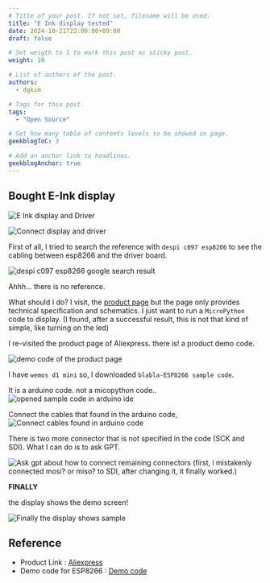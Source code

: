 ```yaml
---
# Title of your post. If not set, filename will be used.
title: "E Ink display tested"
date: 2024-10-21T22:00:00+09:00
draft: false

# Set weigth to 1 to mark this post as sticky post.
weight: 10

# List of authors of the post.
authors:
  - dgkim

# Tags for this post.
tags:
  - "Open Source"

# Set how many table of contents levels to be showed on page.
geekblogToC: 3

# Add an anchor link to headlines.
geekblogAnchor: true
---
```


## Bought E-Ink display

![E Ink display and Driver](/uploads/2024-10-e-ink/IMG_7098_resized.jpg)

![Connect display and driver](/uploads/2024-10-e-ink/IMG_7100_resized.jpg)

First of all, I tried to search the reference with `despi c097 esp8266` to see the cabling between esp8266 and the driver board.

![despi c097 esp8266 google search result](/uploads/2024-10-e-ink/Screenshot%20from%202024-10-21%2020-58-14.png)

Ahhh... there is no reference.

What should I do? I visit, the [product page](https://www.good-display.com/product/519.html) but the page only provides technical specification and schematics.
I just want to run a `MicroPython` code to display. (I found, after a successful result, this is not that kind of simple, like turning on the led)

I re-visited the product page of Aliexpress. there is! a product demo code.

![demo code of the product page](/uploads/2024-10-e-ink/Screenshot%20from%202024-10-21%2021-27-13.png)

I have `wemos d1 mini` so, I downloaded `blabla-ESP8266 sample code`.

It is a arduino code. not a micopython code..
![opened sample code in arduino ide](/uploads/2024-10-e-ink/Screenshot%20from%202024-10-21%2021-31-31.png)

Connect the cables that found in the arduino code,
![Connect cables found in arduino code](/uploads/2024-10-e-ink/IMG_7102_resized.jpg)

There is two more connector that is not specified in the code (SCK and SDI).
What I can do is to ask GPT.

![Ask gpt about how to connect remaining connectors](/uploads/2024-10-e-ink/Screenshot%20from%202024-10-21%2021-40-57.png)
(first, i mistakenly connected mosi? or miso? to SDI, after changing it, it finally worked.)

**FINALLY**

the display shows the demo screen!

![Finally the display shows sample](/uploads/2024-10-e-ink/IMG_7104_resized.jpg)

## Reference

- Product Link : [Aliexpress](https://www.aliexpress.com/item/1005006669884360.html?spm=a2g0o.order_list.order_list_main.11.712d18024MSoRs)
- Demo code for ESP8266 : [Demo code](https://www.good-display.com/comp/xcompanyFile/downloadNew.do?spm=a2g0o.detail.1000023.8.6b6cuRUDuRUDXQ&appId=24&fid=1937&id=1376)
